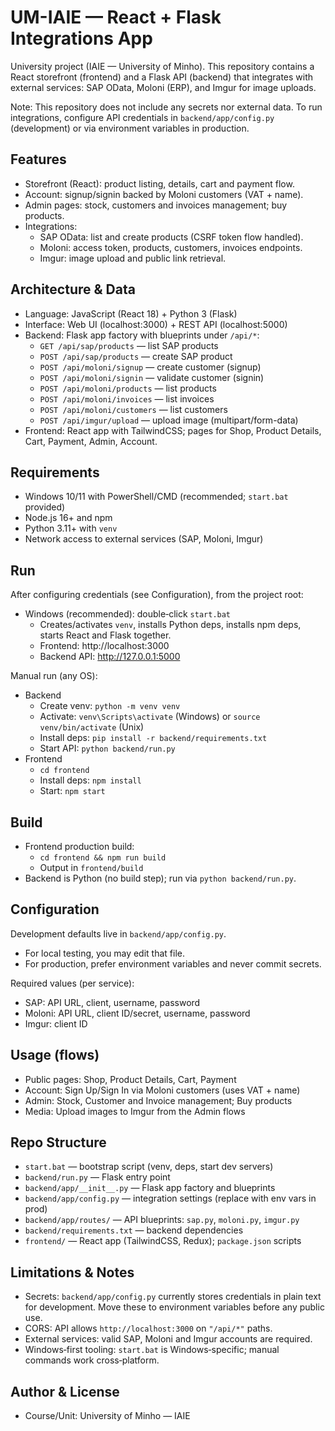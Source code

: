 # UM-IAIE — React + Flask Integrations App

University project (IAIE — University of Minho). This repository contains a React storefront (frontend) and a Flask API (backend) that integrates with external services: SAP OData, Moloni (ERP), and Imgur for image uploads.

Note: This repository does not include any secrets nor external data. To run integrations, configure API credentials in `backend/app/config.py` (development) or via environment variables in production.

## Features
- Storefront (React): product listing, details, cart and payment flow.
- Account: signup/signin backed by Moloni customers (VAT + name).
- Admin pages: stock, customers and invoices management; buy products.
- Integrations:
  - SAP OData: list and create products (CSRF token flow handled).
  - Moloni: access token, products, customers, invoices endpoints.
  - Imgur: image upload and public link retrieval.

## Architecture & Data
- Language: JavaScript (React 18) + Python 3 (Flask)
- Interface: Web UI (localhost:3000) + REST API (localhost:5000)
- Backend: Flask app factory with blueprints under `/api/*`:
  - `GET /api/sap/products` — list SAP products
  - `POST /api/sap/products` — create SAP product
  - `POST /api/moloni/signup` — create customer (signup)
  - `POST /api/moloni/signin` — validate customer (signin)
  - `POST /api/moloni/products` — list products
  - `POST /api/moloni/invoices` — list invoices
  - `POST /api/moloni/customers` — list customers
  - `POST /api/imgur/upload` — upload image (multipart/form-data)
- Frontend: React app with TailwindCSS; pages for Shop, Product Details, Cart, Payment, Admin, Account.

## Requirements
- Windows 10/11 with PowerShell/CMD (recommended; `start.bat` provided)
- Node.js 16+ and npm
- Python 3.11+ with `venv`
- Network access to external services (SAP, Moloni, Imgur)

## Run
After configuring credentials (see Configuration), from the project root:
- Windows (recommended): double‑click `start.bat`
  - Creates/activates `venv`, installs Python deps, installs npm deps, starts React and Flask together.
  - Frontend: http://localhost:3000
  - Backend API: http://127.0.0.1:5000

Manual run (any OS):
- Backend
  - Create venv: `python -m venv venv`
  - Activate: `venv\Scripts\activate` (Windows) or `source venv/bin/activate` (Unix)
  - Install deps: `pip install -r backend/requirements.txt`
  - Start API: `python backend/run.py`
- Frontend
  - `cd frontend`
  - Install deps: `npm install`
  - Start: `npm start`

## Build
- Frontend production build:
  - `cd frontend && npm run build`
  - Output in `frontend/build`
- Backend is Python (no build step); run via `python backend/run.py`.

## Configuration
Development defaults live in `backend/app/config.py`.
- For local testing, you may edit that file.
- For production, prefer environment variables and never commit secrets.

Required values (per service):
- SAP: API URL, client, username, password
- Moloni: API URL, client ID/secret, username, password
- Imgur: client ID

## Usage (flows)
- Public pages: Shop, Product Details, Cart, Payment
- Account: Sign Up/Sign In via Moloni customers (uses VAT + name)
- Admin: Stock, Customer and Invoice management; Buy products
- Media: Upload images to Imgur from the Admin flows

## Repo Structure
- `start.bat` — bootstrap script (venv, deps, start dev servers)
- `backend/run.py` — Flask entry point
- `backend/app/__init__.py` — Flask app factory and blueprints
- `backend/app/config.py` — integration settings (replace with env vars in prod)
- `backend/app/routes/` — API blueprints: `sap.py`, `moloni.py`, `imgur.py`
- `backend/requirements.txt` — backend dependencies
- `frontend/` — React app (TailwindCSS, Redux); `package.json` scripts

## Limitations & Notes
- Secrets: `backend/app/config.py` currently stores credentials in plain text for development. Move these to environment variables before any public use.
- CORS: API allows `http://localhost:3000` on `"/api/*"` paths.
- External services: valid SAP, Moloni and Imgur accounts are required.
- Windows‑first tooling: `start.bat` is Windows‑specific; manual commands work cross‑platform.

## Author & License
- Course/Unit: University of Minho — IAIE

